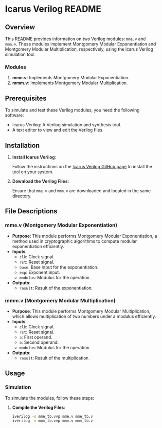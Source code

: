 # Icarus Verilog README

## Overview

This README provides information on two Verilog modules: `mme.v` and `mmm.v`. These modules implement Montgomery Modular Exponentiation and Montgomery Modular Multiplication, respectively, using the Icarus Verilog simulation tool.

### Modules

1. **mme.v**: Implements Montgomery Modular Exponentiation.
2. **mmm.v**: Implements Montgomery Modular Multiplication.

## Prerequisites

To simulate and test these Verilog modules, you need the following software:

- Icarus Verilog: A Verilog simulation and synthesis tool.
- A text editor to view and edit the Verilog files.

## Installation

1. **Install Icarus Verilog**:

   Follow the instructions on the [Icarus Verilog GitHub page](https://github.com/steveicarus/iverilog) to install the tool on your system.

2. **Download the Verilog Files**:

   Ensure that `mme.v` and `mmm.v` are downloaded and located in the same directory.

## File Descriptions

### mme.v (Montgomery Modular Exponentiation)

- **Purpose**: This module performs Montgomery Modular Exponentiation, a method used in cryptographic algorithms to compute modular exponentiation efficiently.
- **Inputs**:
  - `clk`: Clock signal.
  - `rst`: Reset signal.
  - `base`: Base input for the exponentiation.
  - `exp`: Exponent input.
  - `modulus`: Modulus for the operation.
- **Outputs**:
  - `result`: Result of the exponentiation.

### mmm.v (Montgomery Modular Multiplication)

- **Purpose**: This module performs Montgomery Modular Multiplication, which allows multiplication of two numbers under a modulus efficiently.
- **Inputs**:
  - `clk`: Clock signal.
  - `rst`: Reset signal.
  - `a`: First operand.
  - `b`: Second operand.
  - `modulus`: Modulus for the operation.
- **Outputs**:
  - `result`: Result of the multiplication.

## Usage

### Simulation

To simulate the modules, follow these steps:

1. **Compile the Verilog Files**:

   ```sh
   iverilog -o mme_tb.vvp mme.v mme_tb.v
   iverilog -o mmm_tb.vvp mmm.v mmm_tb.v
